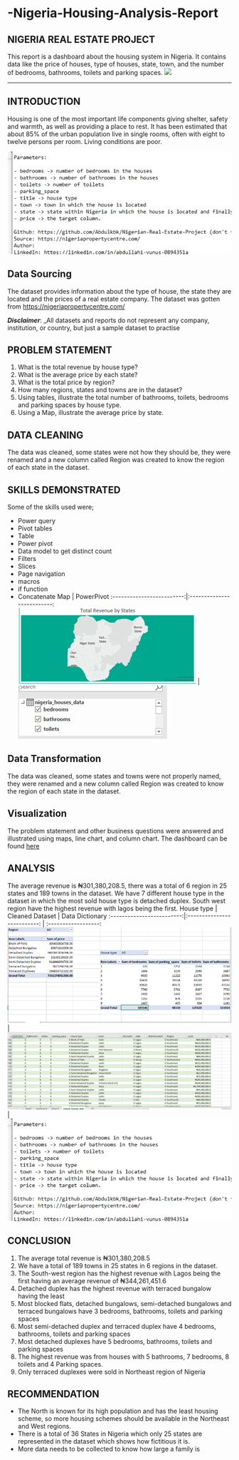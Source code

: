 # -Nigeria-Housing-Analysis-Report
## NIGERIA REAL ESTATE PROJECT
This report is a dashboard about the housing system in Nigeria.  It contains data like the price of houses, type of houses, state, town, and the number of bedrooms, bathrooms, toilets and parking spaces.
![](realestate.jpg)
___
## INTRODUCTION
Housing is one of the most important life components giving shelter, safety and warmth, as well as providing a place to rest. It has been estimated that about 85% of the urban population live in single rooms, often with eight to twelve persons per room. Living conditions are poor. 

![](datadisctionary.png)

## Data Sourcing
The dataset provides information about the type of house, the state they are located and the prices of a real estate company. The dataset was gotten from https://nigeriapropertycentre.com/

**_Disclaimer_**: _All datasets and reports do not represent any company, institution, or country, but just a sample dataset to practise 

## PROBLEM STATEMENT
1.	What is the total revenue by house type?
2.	What is the average price by each state?
3.	What is the total price by region?
4.	How many regions, states and towns are in the dataset?
5.	Using tables, illustrate the total number of bathrooms, toilets, bedrooms and parking spaces by house type.
6.	Using a Map, illustrate the average price by state.

 ## DATA CLEANING
 The data was cleaned, some states were not how they should be, they were renamed and a new column called Region was created to know the region of each state in the dataset.

## SKILLS DEMONSTRATED
Some of the skills used were;
-	Power query
-	Pivot tables
- Table
- Power pivot
- Data model to get distinct count
- Filters
- Slices
- Page navigation
- macros
- if function
- Concatenate
     Map           |      PowerPivot
  :-------------------------:|:--------------------------:
  ![](MAP.png)     |   ![](model1.png)

## Data Transformation
The data was cleaned, some states and towns were not properly named, they were renamed and a new column called Region was created to know the region of each state in the dataset.

## Visualization
The problem statement and other business questions were answered and illustrated using maps, line chart, and column chart. The dashboard can be found [here](https://docs.google.com/spreadsheets/d/1eOeeUB85Szh29GguPOhWvA9Q6VLU3rsv/edit?usp=drive_link&ouid=100550738749140141761&rtpof=true&sd=true)

## ANALYSIS
The average revenue is ₦301,380,208.5, there was a total of 6 region in 25 states and 189 towns in the dataset. We have 7 different house type in the dataset in which the most sold house type is detached duplex. South west region have the highest revenue with lagos being the first.
House type               | Cleaned Dataset               |  Data Dictionary
  :-------------------------:|:--------------------------:  | :------------------:
  ![](housing4.png)     |   ![](housing2.png)       |  ![](datadisctionary.png)
  
## CONCLUSION
1.	The average total revenue is ₦301,380,208.5
2.	We have a total of 189 towns in 25 states in 6 regions in the dataset.
3.	The South-west region has the highest revenue with Lagos being the first having an average revenue of ₦344,261,451.6
4.	Detached duplex has the highest revenue with terraced bungalow having the least
5.	Most blocked flats, detached bungalows, semi-detached bungalows and terraced bungalows have 3 bedrooms, bathrooms, toilets and parking spaces
6.	Most semi-detached duplex and terraced duplex have 4 bedrooms, bathrooms, toilets and parking spaces
7.	Most detached duplexes have 5 bedrooms, bathrooms, toilets and parking spaces
8.	The highest revenue was from houses with 5 bathrooms, 7 bedrooms, 8 toilets and 4 Parking spaces.
9.	Only terraced duplexes were sold in Northeast region of Nigeria

## RECOMMENDATION
- The North is known for its high population and has the least housing scheme, so more housing schemes should be available in the Northeast and West regions.
- There is a total of 36 States in Nigeria which only 25 states are represented in the dataset which shows how fictitious it is.
- More data needs to be collected to know how large a family is


